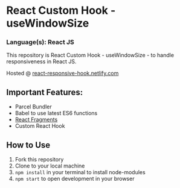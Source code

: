 # React Custom Hook - useWindowSize
### Language(s): React JS

This repository is React Custom Hook - useWindowSize - to handle responsiveness in React JS.

Hosted @ [react-responsive-hook.netlify.com](https://react-responsive-hook.netlify.com) 

## Important Features:
* Parcel Bundler
* Babel to use latest ES6 functions
* [React Fragments](https://reactjs.org/docs/fragments.html)
* Custom React Hook
  
## How to Use
1. Fork this repository
2. Clone to your local machine
3. `npm install` in your terminal to install node-modules
4. `npm start` to open development in your browser
